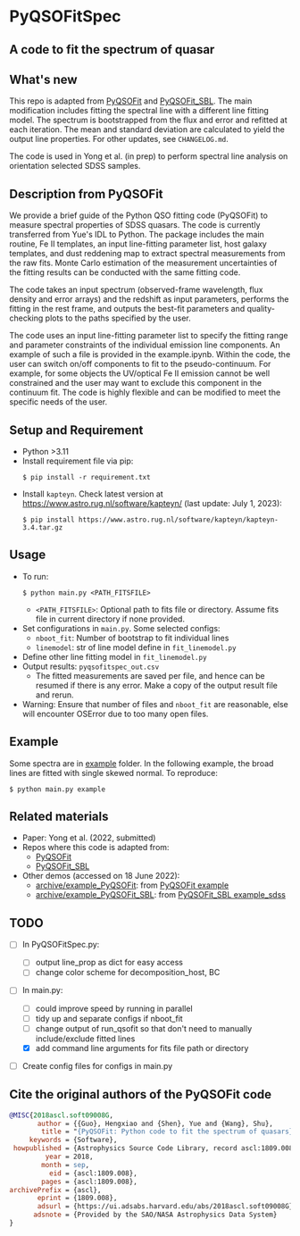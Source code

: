 # PyQSOFitSpec

## A code to fit the spectrum of quasar


## What's new
This repo is adapted from [PyQSOFit](https://github.com/legolason/PyQSOFit) and [PyQSOFit_SBL](https://github.com/JackHon55/PyQSOFit_SBL). The main modification includes fitting the spectral line with a different line fitting model. The spectrum is bootstrapped from the flux and error and refitted at each iteration. The mean and standard deviation are calculated to yield the output line properties. For other updates, see `CHANGELOG.md`.

The code is used in Yong et al. (in prep) to perform spectral line analysis on orientation selected SDSS samples. <!-- TODO add link -->


## Description from PyQSOFit
We provide a brief guide of the Python QSO fitting code (PyQSOFit) to measure spectral properties of SDSS quasars. The code is currently transferred from Yue's IDL to Python. The package includes the main routine, Fe II templates, an input line-fitting parameter list, host galaxy templates, and dust reddening map to extract spectral measurements from the raw fits. Monte Carlo estimation of the measurement uncertainties of the fitting results can be conducted with the same fitting code.

The code takes an input spectrum (observed-frame wavelength, flux density and error arrays) and the redshift as input parameters, performs the fitting in the rest frame, and outputs the best-fit parameters and quality-checking plots to the paths specified by the user.

The code uses an input line-fitting parameter list to specify the fitting range and parameter constraints of the individual emission line components. An example of such a file is provided in the example.ipynb. Within the code, the user can switch on/off components to fit to the pseudo-continuum. For example, for some objects the UV/optical Fe II emission cannot be well constrained and the user may want to exclude this component in the continuum fit. The code is highly flexible and can be modified to meet the specific needs of the user.


## Setup and Requirement
- Python >3.11
- Install requirement file via pip:
  ```shell
  $ pip install -r requirement.txt
  ```
- Install `kapteyn`. Check latest version at https://www.astro.rug.nl/software/kapteyn/ (last update: July 1, 2023):
  ```shell
  $ pip install https://www.astro.rug.nl/software/kapteyn/kapteyn-3.4.tar.gz
  ```


## Usage
- To run:
  ```shell
  $ python main.py <PATH_FITSFILE>
  ```
  - `<PATH_FITSFILE>`: Optional path to fits file or directory. Assume fits file in current directory if none provided.
- Set configurations in `main.py`. Some selected configs:
  - `nboot_fit`: Number of bootstrap to fit individual lines
  - `linemodel`: str of line model define in `fit_linemodel.py`
- Define other line fitting model in `fit_linemodel.py`
- Output results: `pyqsofitspec_out.csv`
  - The fitted measurements are saved per file, and hence can be resumed if there is any error. Make a copy of the output result file and rerun.
- Warning: Ensure that number of files and `nboot_fit` are reasonable, else will encounter OSError due to too many open files.


## Example
Some spectra are in [example](https://github.com/yongsukyee/PyQSOFitSpec/tree/main/example) folder. In the following example, the broad lines are fitted with single skewed normal. To reproduce:
```shell
$ python main.py example
```


## Related materials
- Paper: Yong et al. (2022, submitted) <!-- TODO add link -->
- Repos where this code is adapted from:
  - [PyQSOFit](https://github.com/legolason/PyQSOFit)
  - [PyQSOFit_SBL](https://github.com/JackHon55/PyQSOFit_SBL)
- Other demos (accessed on 18 June 2022):
  - [archive/example_PyQSOFit](https://github.com/yongsukyee/PyQSOFitSpec/tree/main/archive/example_PyQSOFit): from [PyQSOFit example](https://github.com/legolason/PyQSOFit/tree/master/example)
  - [archive/example_PyQSOFit_SBL](https://github.com/yongsukyee/PyQSOFitSpec/tree/main/archive/example_PyQSOFit_SBL): from [PyQSOFit_SBL example_sdss](https://github.com/JackHon55/PyQSOFit_SBL/tree/master/example_sdss)


## TODO
- [ ] In PyQSOFitSpec.py:
  - [ ] output line_prop as dict for easy access
  - [ ] change color scheme for decomposition_host, BC
- [ ] In main.py:
  - [ ] could improve speed by running in parallel
  - [ ] tidy up and separate configs if nboot_fit
  - [ ] change output of run_qsofit so that don't need to manually include/exclude fitted lines
  - [x] add command line arguments for fits file path or directory
- [ ] Create config files for configs in main.py


## Cite the original authors of the PyQSOFit code
```bibtex
@MISC{2018ascl.soft09008G,
       author = {{Guo}, Hengxiao and {Shen}, Yue and {Wang}, Shu},
        title = "{PyQSOFit: Python code to fit the spectrum of quasars}",
     keywords = {Software},
 howpublished = {Astrophysics Source Code Library, record ascl:1809.008},
         year = 2018,
        month = sep,
          eid = {ascl:1809.008},
        pages = {ascl:1809.008},
archivePrefix = {ascl},
       eprint = {1809.008},
       adsurl = {https://ui.adsabs.harvard.edu/abs/2018ascl.soft09008G},
      adsnote = {Provided by the SAO/NASA Astrophysics Data System}
}
```


